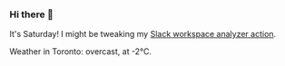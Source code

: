 ### Hi there :wave:

It's Saturday! I might be tweaking my [Slack workspace analyzer action](https://github.com/bewuethr/slack-analyzer).

Weather in Toronto: overcast, at -2°C.
